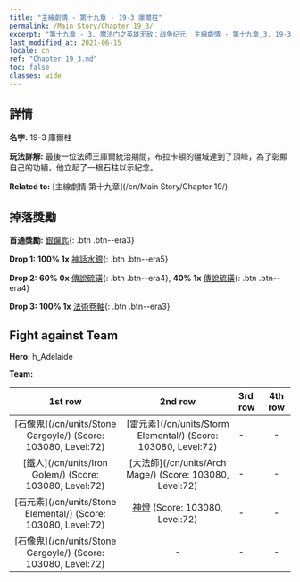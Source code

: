 ```yaml
---
title: "主線劇情 - 第十九章 - 19-3 庫爾柱"
permalink: /Main Story/Chapter 19_3/
excerpt: "第十九章 - 3. 魔法门之英雄无敌：战争纪元  主線劇情 - 第十九章_3. 19-3 庫爾柱"
last_modified_at: 2021-06-15
locale: cn
ref: "Chapter 19_3.md"
toc: false
classes: wide
---
```


## 詳情

 **名字:** 19-3 庫爾柱

 **玩法詳解:** 最後一位法師王庫爾統治期間，布拉卡頓的疆域達到了頂峰，為了彰顯自己的功績，他立起了一根石柱以示紀念。

 **Related to:** [主線劇情 第十九章](/cn/Main Story/Chapter 19/)

## 掉落獎勵

 **首通獎勵:** [銀鑰匙](/cn/Items/con_693/){: .btn .btn--era3}

 **Drop 1:** **100% 1x** [神話水銀](/cn/Items/mat_63/){: .btn .btn--era5}

 **Drop 2:** **60% 0x** [傳說硫磺](/cn/Items/mat_57/){: .btn .btn--era4}, **40% 1x** [傳說硫磺](/cn/Items/mat_57/){: .btn .btn--era4}

 **Drop 3:** **100% 1x** [法術卷軸](/cn/Items/con_694/){: .btn .btn--era3}


## Fight against Team
 **Hero:** h_Adelaide

 **Team:**


  | 1st row | 2nd row | 3rd row | 4th row |
  |:----:|:----:|:----|:----:|
  | [石像鬼](/cn/units/Stone Gargoyle/) (Score: 103080, Level:72)  | [雷元素](/cn/units/Storm Elemental/) (Score: 103080, Level:72)  | - | - |
  | [鐵人](/cn/units/Iron Golem/) (Score: 103080, Level:72)  | [大法師](/cn/units/Arch Mage/) (Score: 103080, Level:72)  | - | - |
  | [石元素](/cn/units/Stone Elemental/) (Score: 103080, Level:72)  | [神燈](/cn/units/Genie/) (Score: 103080, Level:72)  | - | - |
  | [石像鬼](/cn/units/Stone Gargoyle/) (Score: 103080, Level:72)  | - | - | - |


